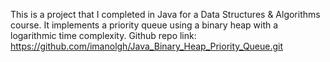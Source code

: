 This is a project that I completed in Java for a Data Structures & Algorithms course.  It implements a priority queue using a binary heap with a logarithmic time complexity.  Github repo link: https://github.com/imanolgh/Java_Binary_Heap_Priority_Queue.git
